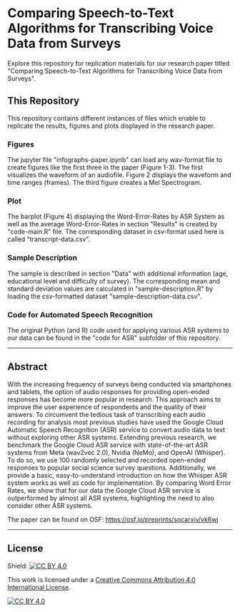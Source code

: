 # Comparing Speech-to-Text Algorithms for Transcribing Voice Data from Surveys

Explore this repository for replication materials for our research paper titled "Comparing Speech-to-Text Algorithms for Transcribing Voice Data from Surveys".

## This Repository

This repository contains different instances of files which enable to replicate the results, figures and plots displayed in the research paper.

### Figures
The jupyter file "infographs-paper.ipynb" can load any wav-format file to create figures like the first three in the paper (Figure 1-3). The first visualizes the waveform of an audiofile. Figure 2 displays the waveform and time ranges (frames). The third figure creates a Mel Spectrogram.

### Plot
The barplot (Figure 4) displaying the Word-Error-Rates by ASR System as well as the average Word-Error-Rates in section "Results" is created by "code-main.R" file. The corresponding dataset in csv-format used here is called "transcript-data.csv".

### Sample Description
The sample is described in section "Data" with additional information (age, educational level and difficulty of survey). The corresponding mean and standard deviation values are calculated in "sample-description.R" by loading the csv-formatted dataset "sample-description-data.csv".

### Code for Automated Speech Recognition
The original Python (and R) code used for applying various ASR systems to our data can be found in the "code for ASR" subfolder of this repository.

---

## Abstract

With the increasing frequency of surveys being conducted via smartphones and tablets, the option of audio responses for providing open-ended responses has become more popular in research. This approach aims to improve the user experience of respondents and the quality of their answers. To circumvent the tedious task of transcribing each audio recording for analysis most previous studies have used the Google Cloud Automatic Speech Recognition (ASR) service to convert audio data to text without exploring other ASR systems. Extending previous research, we benchmark the Google Cloud ASR service with state-of-the-art ASR systems from Meta (wav2vec 2.0), Nvidia (NeMo), and OpenAI (Whisper). To do so, we use 100 randomly selected and recorded open-ended responses to popular social science survey questions. Additionally, we provide a basic, easy-to-understand introduction on how the Whisper ASR system works as well as code for implementation. By comparing Word Error Rates, we show that for our data the Google Cloud ASR service is outperformed by almost all ASR systems, highlighting the need to also consider other ASR systems.

The paper can be found on OSF: https://osf.io/preprints/socarxiv/vk6wj


---

## License
Shield: [![CC BY 4.0][cc-by-shield]][cc-by]

This work is licensed under a
[Creative Commons Attribution 4.0 International License][cc-by].

[![CC BY 4.0][cc-by-image]][cc-by]

[cc-by]: http://creativecommons.org/licenses/by/4.0/
[cc-by-image]: https://i.creativecommons.org/l/by/4.0/88x31.png
[cc-by-shield]: https://img.shields.io/badge/License-CC%20BY%204.0-lightgrey.svg

